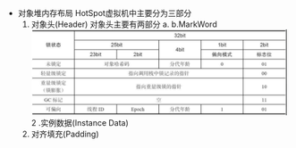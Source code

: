 - 对象堆内存布局
  HotSpot虚拟机中主要分为三部分
  1. 对象头(Header)
  对象头主要有两部分
  a.
  b.MarkWord
  ![32位虚拟机对象头MarkWord.png](../assets/截屏2022-06-02_下午9.11.26_1654175648260_0.png)
  2 .实例数据(Instance Data)
  3. 对齐填充(Padding)